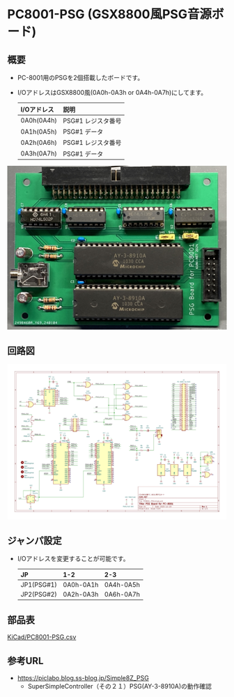 # PC8001-PSG (GSX8800風PSG音源ボード)

## 概要

* PC-8001用のPSGを2個搭載したボードです。
* I/OアドレスはGSX8800風(0A0h-0A3h or 0A4h-0A7h)にしてます。

  |I/Oアドレス|説明|
  |:--|:--|
  |0A0h(0A4h)|PSG#1 レジスタ番号|
  |0A1h(0A5h)|PSG#1 データ|
  |0A2h(0A6h)|PSG#1 レジスタ番号|
  |0A3h(0A7h)|PSG#1 データ|

![](image/PC8001-PSG-BOARD.jpg)

## 回路図

![image](image/PC8001-PSG.jpg)

## ジャンパ設定

* I/Oアドレスを変更することが可能です。

  |JP|1-2|2-3|
  |:--|:--|:--|
  |JP1(PSG#1)|0A0h-0A1h|0A4h-0A5h|
  |JP2(PSG#2)|0A2h-0A3h|0A6h-0A7h|

## 部品表

[KiCad/PC8001-PSG.csv](KiCad/PC8001-PSG.csv)

## 参考URL

* https://piclabo.blog.ss-blog.jp/Simple8Z_PSG
  * SuperSimpleController（その２１）PSG(AY-3-8910A)の動作確認

